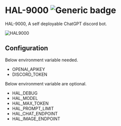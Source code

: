 # HAL-9000 ![Generic badge](https://img.shields.io/badge/version-0.3.3-green.svg)
HAL-9000, A self deployable ChatGPT discord bot.

![HAL9000](https://user-images.githubusercontent.com/25812442/227934003-272cfbce-bce8-4d8a-9e29-7c9042e5c932.png)

## Configuration
Below environment variable needed.
- OPENAI_APIKEY
- DISCORD_TOKEN

Below environment variable are optional.
- HAL_DEBUG
- HAL_MODEL
- HAL_MAX_TOKEN
- HAL_PROMPT_LIMIT
- HAL_CHAT_ENDPOINT
- HAL_IMAGE_ENDPOINT